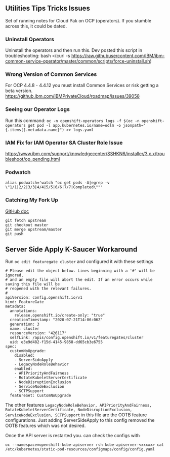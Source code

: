 ## Utilities Tips Tricks Issues 

Set of running notes for Cloud Pak on OCP (operators). If you stumble across this, it could be dated.


### Uninstall Operators

Uninstall the operators and then run this. Dev posted this script in troubleshooting:  bash <(curl -s https://raw.githubusercontent.com/IBM/ibm-common-service-operator/master/common/scripts/force-uninstall.sh)

### Wrong Version of Common Services

For OCP 4.4.8 - 4.4.12 you must install Common Services or risk getting a beta version.  https://github.ibm.com/IBMPrivateCloud/roadmap/issues/39058

### Seeing our Operator Logs

Run this command:  `oc -n openshift-operators logs -f $(oc -n openshift-operators get pod -l app.kubernetes.io/name=odlm -o jsonpath="{.items[].metadata.name}") >> logs.yaml`

### IAM Fix for IAM Operator SA Cluster Role Issue

https://www.ibm.com/support/knowledgecenter/SSHKN6/installer/3.x.x/troubleshoot/op_pending.html

### Podwatch

 `alias podwatch='watch "oc get pods -A|egrep -v \"1/1|2/2|3/3|4/4|5/5|6/6|7/7|Completed\""'`

### Catching My Fork Up

[GitHub doc](https://docs.github.com/en/github/collaborating-with-issues-and-pull-requests/syncing-a-fork)
```
git fetch upstream
git checkout master
git merge upstream/master
git push
```

## Server Side Apply K-Saucer Workaround

Run `oc edit featuregate cluster`
and configured it with these settings

```
# Please edit the object below. Lines beginning with a '#' will be ignored,
# and an empty file will abort the edit. If an error occurs while saving this file will be
# reopened with the relevant failures.
#
apiVersion: config.openshift.io/v1
kind: FeatureGate
metadata:
  annotations:
    release.openshift.io/create-only: "true"
  creationTimestamp: "2020-07-21T14:06:06Z"
  generation: 3
  name: cluster
  resourceVersion: "426117"
  selfLink: /apis/config.openshift.io/v1/featuregates/cluster
  uid: e3e9d482-f15d-4145-9858-dd65cb3e6755
spec:
  customNoUpgrade:
    disabled:
    - ServerSideApply
    - LegacyNodeRoleBehavior
    enabled:
    - APIPriorityAndFairness
    - RotateKubeletServerCertificate
    - NodeDisruptionExclusion
    - ServiceNodeExclusion
    - SCTPSupport
  featureSet: CustomNoUpgrade
```
  
The other features `LegacyNodeRoleBehavior, APIPriorityAndFairness, RotateKubeletServerCertificate, NodeDisruptionExclusion, ServiceNodeExclusion, SCTPSupport` in this file are the OOTB feature configurations. Just adding ServerSideApply to this config removed the OOTB features which was not desired.

Once the API server is restarted you. can check the configs with

```oc --namespace=openshift-kube-apiserver rsh kube-apiserver-<xxxxx> cat /etc/kubernetes/static-pod-resources/configmaps/config/config.yaml```
